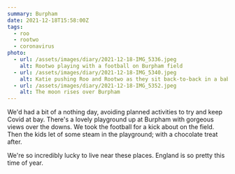 ```yaml
---
summary: Burpham
date: 2021-12-18T15:58:00Z
tags:
  - roo
  - rootwo
  - coronavirus
photo:
  - url: /assets/images/diary/2021-12-18-IMG_5336.jpeg
    alt: Rootwo playing with a football on Burpham field
  - url: /assets/images/diary/2021-12-18-IMG_5340.jpeg
    alt: Katie pushing Roo and Rootwo as they sit back-to-back in a baby swing
  - url: /assets/images/diary/2021-12-18-IMG_5352.jpeg
    alt: The moon rises over Burpham
---
```

We'd had a bit of a nothing day, avoiding planned activities to try and keep Covid at bay. There's a lovely playground up at Burpham with gorgeous views over the downs. We took the football for a kick about on the field. Then the kids let of some steam in the playground; with a chocolate treat after. 

We're so incredibly lucky to live near these places. England is so pretty this time of year.